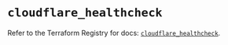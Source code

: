 # `cloudflare_healthcheck`

Refer to the Terraform Registry for docs: [`cloudflare_healthcheck`](https://registry.terraform.io/providers/cloudflare/cloudflare/4.31.0/docs/resources/healthcheck).
